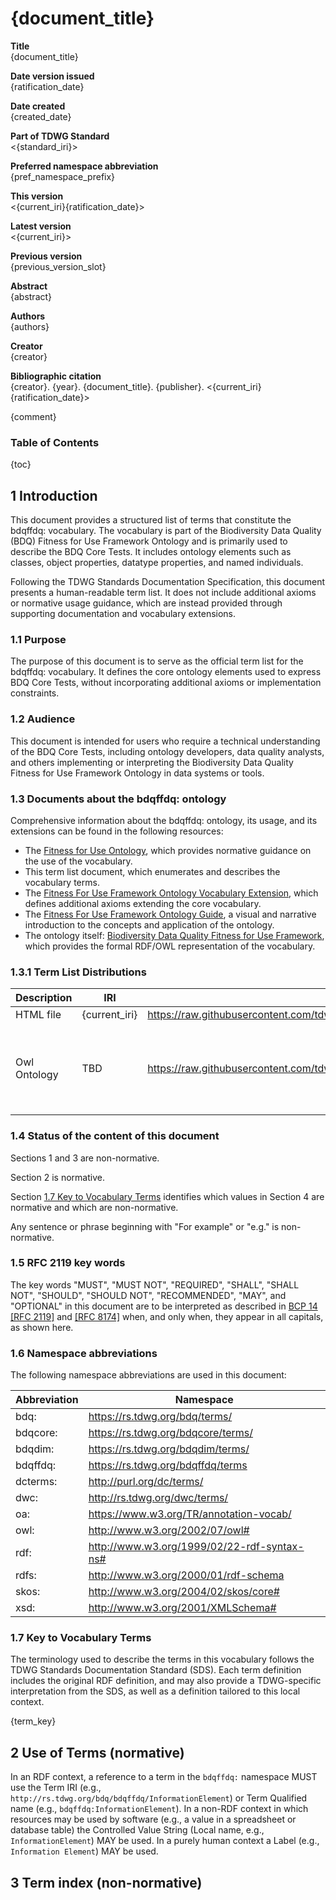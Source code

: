 <!--- Template for header, values provided from yaml configuration --->
# {document_title}

**Title**<br>
{document_title}

**Date version issued**<br>
{ratification_date}

**Date created**<br>
{created_date}

**Part of TDWG Standard**<br>
<{standard_iri}>

**Preferred namespace abbreviation**<br>
{pref_namespace_prefix}

**This version**<br>
<{current_iri}{ratification_date}>

**Latest version**<br>
<{current_iri}>

**Previous version**<br>
{previous_version_slot}

**Abstract**<br>
{abstract}

**Authors**<br>
{authors}

**Creator**<br>
{creator}

**Bibliographic citation**<br>
{creator}. {year}. {document_title}. {publisher}. <{current_iri}{ratification_date}>

{comment}

### Table of Contents ###

{toc}

## 1 Introduction

This document provides a structured list of terms that constitute the bdqffdq: vocabulary. The vocabulary is part of the Biodiversity Data Quality (BDQ) Fitness for Use Framework Ontology and is primarily used to describe the BDQ Core Tests. It includes ontology elements such as classes, object properties, datatype properties, and named individuals.

Following the TDWG Standards Documentation Specification, this document presents a human-readable term list. It does not include additional axioms or normative usage guidance, which are instead provided through supporting documentation and vocabulary extensions.

### 1.1 Purpose
The purpose of this document is to serve as the official term list for the bdqffdq: vocabulary. It defines the core ontology elements used to express BDQ Core Tests, without incorporating additional axioms or implementation constraints.

### 1.2 Audience

This document is intended for users who require a technical understanding of the BDQ Core Tests, including ontology developers, data quality analysts, and others implementing or interpreting the Biodiversity Data Quality Fitness for Use Framework Ontology in data systems or tools.

### 1.3 Documents about the bdqffdq: ontology

Comprehensive information about the bdqffdq: ontology, its usage, and its extensions can be found in the following resources:

- The [Fitness for Use Ontology](../../bdqffdq/index.md), which provides normative guidance on the use of the vocabulary.
- This term list document, which enumerates and describes the vocabulary terms.
- The [Fitness For Use Framework Ontology Vocabulary Extension](../../extension/bdqffdq/index.md), which defines additional axioms extending the core vocabulary.
- The [Fitness For Use Framework Ontology Guide](../../guide/bdqffdq/index.md), a visual and narrative introduction to the concepts and application of the ontology.
- The ontology itself: [Biodiversity Data Quality Fitness for Use Framework](../../../vocabulary/bdqffdq.owl), which provides the formal RDF/OWL representation of the vocabulary.

### 1.3.1 Term List Distributions

| Description | IRI | Download URL | Note | 
| ----------- | --- | -----------  | ---- | 
| HTML file   | {current_iri} | https://raw.githubusercontent.com/tdwg/bdq/master/tg2/_review/docs/list/{pref_namespace_prefix}/index.md | This file | 
| Owl Ontology | TBD | https://raw.githubusercontent.com/tdwg/bdq/master/tg2/_review/vocabulary/bdqffdq.owl | Turtle Serialization of the full ontology, including additional axioms | 

### 1.4 Status of the content of this document

Sections 1 and 3 are non-normative.

Section 2 is normative.

Section [1.7 Key to Vocabulary Terms](#17-Key-to-Vocabulary-Terms) identifies which values in Section 4 are normative and which are non-normative.

Any sentence or phrase beginning with "For example" or "e.g." is non-normative.

### 1.5 RFC 2119 key words

The key words "MUST", "MUST NOT", "REQUIRED", "SHALL", "SHALL NOT", "SHOULD", "SHOULD NOT", "RECOMMENDED", "MAY", and "OPTIONAL" in this document are to be interpreted as described in [BCP 14](https://www.rfc-editor.org/info/bcp14) [\[RFC 2119\]](https://datatracker.ietf.org/doc/html/rfc2119) and [\[RFC 8174\]](https://datatracker.ietf.org/doc/html/rfc8174) when, and only when, they appear in all capitals, as shown here.

### 1.6 Namespace abbreviations

The following namespace abbreviations are used in this document:

| **Abbreviation** | **Namespace** |
| ------------ | -------------                               |
| bdq:         | https://rs.tdwg.org/bdq/terms/              |
| bdqcore:     | https://rs.tdwg.org/bdqcore/terms/          |
| bdqdim:      | https://rs.tdwg.org/bdqdim/terms/           |
| bdqffdq:     | https://rs.tdwg.org/bdqffdq/terms           |
| dcterms:     | http://purl.org/dc/terms/                   |
| dwc:         | http://rs.tdwg.org/dwc/terms/               |
| oa:          | https://www.w3.org/TR/annotation-vocab/     |
| owl:         | http://www.w3.org/2002/07/owl#              |
| rdf:         | http://www.w3.org/1999/02/22-rdf-syntax-ns# |
| rdfs:        | http://www.w3.org/2000/01/rdf-schema        |
| skos:        | http://www.w3.org/2004/02/skos/core#        |
| xsd:         | http://www.w3.org/2001/XMLSchema#           |

### 1.7 Key to Vocabulary Terms

The terminology used to describe the terms in this vocabulary follows the TDWG Standards Documentation Standard (SDS). Each term definition includes the original RDF definition, and may also provide a TDWG-specific interpretation from the SDS, as well as a definition tailored to this local context.

{term_key}

## 2 Use of Terms (normative)

In an RDF context, a reference to a term in the `bdqffdq:` namespace MUST use the Term IRI (e.g., `http://rs.tdwg.org/bdq/bdqffdq/InformationElement`) or Term Qualified name (e.g., `bdqffdq:InformationElement`). In a non-RDF context in which resources may be used by software (e.g., a value in a spreadsheet or database table) the Controlled Value String (Local name, e.g., `InformationElement`) MAY be used. In a purely human context a Label (e.g., `Information Element`) MAY be used.

## 3 Term index (non-normative)

